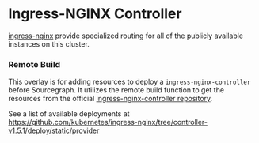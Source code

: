 # Ingress-NGINX Controller

[ingress-nginx](https://github.com/kubernetes/ingress-nginx) provide specialized routing for all of the publicly available instances on this cluster.

### Remote Build

This overlay is for adding resources to deploy a `ingress-nginx-controller` before Sourcegraph. It utilizes the remote build function to get the resources from the official [ingress-nginx-controller repository](https://github.com/kubernetes/ingress-nginx).

See a list of available deployments at https://github.com/kubernetes/ingress-nginx/tree/controller-v1.5.1/deploy/static/provider

